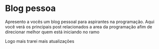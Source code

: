 # Blog pessoa

Apresento a vocês um blog pessoal para aspirantes na programação. Aqui você verá os principais post relacionados a area da programação afim de direcionar melhor quem está iniciando no ramo

Logo mais trarei mais atualizações